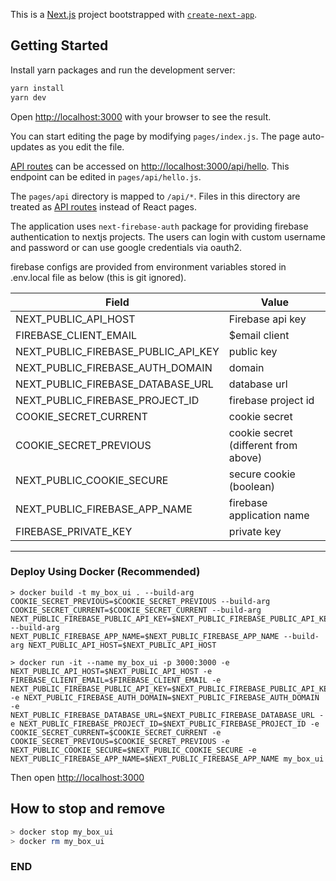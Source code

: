 This is a [Next.js](https://nextjs.org/) project bootstrapped with [`create-next-app`](https://github.com/vercel/next.js/tree/canary/packages/create-next-app).

## Getting Started

Install yarn packages and run the development server:

```bash
yarn install
yarn dev
```

Open [http://localhost:3000](http://localhost:3000) with your browser to see the result.

You can start editing the page by modifying `pages/index.js`. The page auto-updates as you edit the file.

[API routes](https://nextjs.org/docs/api-routes/introduction) can be accessed on [http://localhost:3000/api/hello](http://localhost:3000/api/hello). This endpoint can be edited in `pages/api/hello.js`.

The `pages/api` directory is mapped to `/api/*`. Files in this directory are treated as [API routes](https://nextjs.org/docs/api-routes/introduction) instead of React pages.


The application uses `next-firebase-auth` package for providing firebase authentication to nextjs projects. The users can login with custom username and password or can use google credentials via oauth2.

firebase configs are provided from environment variables stored in .env.local file as below (this is git ignored).

Field | Value
--- | ---
NEXT_PUBLIC_API_HOST | Firebase api key
FIREBASE_CLIENT_EMAIL | $email client
NEXT_PUBLIC_FIREBASE_PUBLIC_API_KEY | public key
NEXT_PUBLIC_FIREBASE_AUTH_DOMAIN | domain
NEXT_PUBLIC_FIREBASE_DATABASE_URL | database url
NEXT_PUBLIC_FIREBASE_PROJECT_ID | firebase project id
COOKIE_SECRET_CURRENT | cookie secret
COOKIE_SECRET_PREVIOUS | cookie secret (different from above)
NEXT_PUBLIC_COOKIE_SECURE | secure cookie (boolean)
NEXT_PUBLIC_FIREBASE_APP_NAME | firebase application name
FIREBASE_PRIVATE_KEY | private key
---

### Deploy Using Docker (Recommended)

```
> docker build -t my_box_ui . --build-arg COOKIE_SECRET_PREVIOUS=$COOKIE_SECRET_PREVIOUS --build-arg COOKIE_SECRET_CURRENT=$COOKIE_SECRET_CURRENT --build-arg NEXT_PUBLIC_FIREBASE_PUBLIC_API_KEY=$NEXT_PUBLIC_FIREBASE_PUBLIC_API_KEY --build-arg NEXT_PUBLIC_FIREBASE_APP_NAME=$NEXT_PUBLIC_FIREBASE_APP_NAME --build-arg NEXT_PUBLIC_API_HOST=$NEXT_PUBLIC_API_HOST

> docker run -it --name my_box_ui -p 3000:3000 -e NEXT_PUBLIC_API_HOST=$NEXT_PUBLIC_API_HOST -e FIREBASE_CLIENT_EMAIL=$FIREBASE_CLIENT_EMAIL -e NEXT_PUBLIC_FIREBASE_PUBLIC_API_KEY=$NEXT_PUBLIC_FIREBASE_PUBLIC_API_KEY -e NEXT_PUBLIC_FIREBASE_AUTH_DOMAIN=$NEXT_PUBLIC_FIREBASE_AUTH_DOMAIN -e NEXT_PUBLIC_FIREBASE_DATABASE_URL=$NEXT_PUBLIC_FIREBASE_DATABASE_URL -e NEXT_PUBLIC_FIREBASE_PROJECT_ID=$NEXT_PUBLIC_FIREBASE_PROJECT_ID -e COOKIE_SECRET_CURRENT=$COOKIE_SECRET_CURRENT -e COOKIE_SECRET_PREVIOUS=$COOKIE_SECRET_PREVIOUS -e NEXT_PUBLIC_COOKIE_SECURE=$NEXT_PUBLIC_COOKIE_SECURE -e NEXT_PUBLIC_FIREBASE_APP_NAME=$NEXT_PUBLIC_FIREBASE_APP_NAME my_box_ui
```

Then open [http://localhost:3000](http://localhost:3000)



## How to stop and remove

```bash
> docker stop my_box_ui
> docker rm my_box_ui
```

### END
